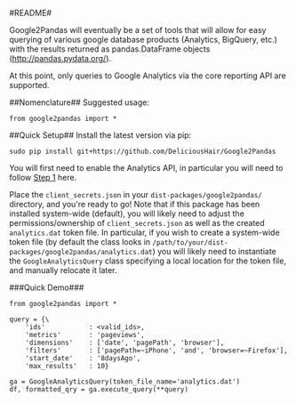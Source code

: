 #README#

Google2Pandas will eventually be a set of tools that will allow for easy querying
of various google database products (Analytics, BigQuery, etc.) with the results
returned as pandas.DataFrame objects (http://pandas.pydata.org/).

At this point, only queries to Google Analytics via the core reporting API are
supported.

##Nomenclature##
Suggested usage: 

```
from google2pandas import *
```

##Quick Setup##
Install the latest version via pip:

```
sudo pip install git+https://github.com/DeliciousHair/Google2Pandas
```

You will first need to enable the Analytics API, in particular you will
need to follow [Step 1](https://developers.google.com/analytics/devguides/reporting/core/v3/quickstart/installed-py) here.

Place the `client_secrets.json` in your `dist-packages/google2pandas/` directory,
and you're ready to go!  Note that if this package has been installed system-wide
(default), you will likely need to adjust the permissions/ownership of 
`client_secrets.json` as well as the created `analytics.dat` token file. In 
particular, if you wish to create a system-wide token file (by default the class
looks in `/path/to/your/dist-packages/google2pandas/analytics.dat`) you will likely
need to instantiate the `GoogleAnalyticsQuery` class specifying a local location
for the token file, and manually relocate it later.

###Quick Demo###
```
from google2pandas import *

query = {\
    'ids'           : <valid_ids>,
    'metrics'       : 'pageviews',
    'dimensions'    : ['date', 'pagePath', 'browser'],
    'filters'       : ['pagePath=~iPhone', 'and', 'browser=~Firefox'],
    'start_date'    : '8daysAgo',
    'max_results'   : 10}
    
ga = GoogleAnalyticsQuery(token_file_name='analytics.dat')
df, formatted_qry = ga.execute_query(**query)
```

